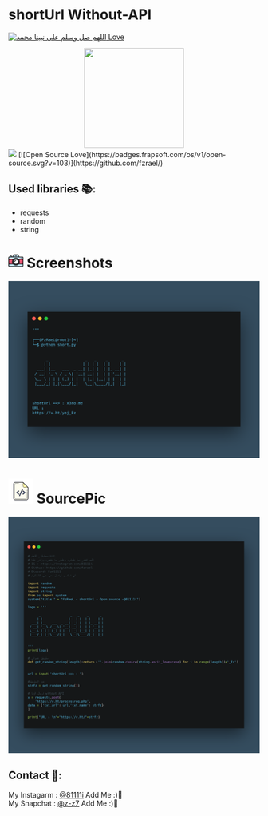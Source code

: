 # shortUrl Without-API

[![اللهم صل وسلم على نبينا محمد Love](https://badges.frapsoft.com/os/v1/open-source.svg?v=103)](https://github.com/fzrael/)

<div align='center'>
  <img src='https://image.flaticon.com/icons/png/512/1078/1078454.png' width="200" height="200"/>
</div>
<img src="https://img.shields.io/badge/Language-Python-yellow?style=for-the-badge" /> 
[![Open Source Love](https://badges.frapsoft.com/os/v1/open-source.svg?v=103)](https://github.com/fzrael/)

## Used libraries 📚:
- requests
- random
- string


# <img src="https://github.com/fzrael/short/blob/main/img/screenshot.png" width="30" height="30"/> Screenshots
<img src="https://github.com/fzrael/short/blob/main/img/img.png" />



# <img src="https://github.com/fzrael/short/blob/main/img/source.png" width="50" height="50"/> SourcePic
<img src="https://github.com/fzrael/short/blob/main/img/src.png" />




## Contact 📴:

My Instagarm : [@81111i](https://www.instagram.com/81111i) Add Me :)🖤   
My Snapchat : [@z-z7](https://snapchat.com/add/z-z7) Add Me :)🖤

